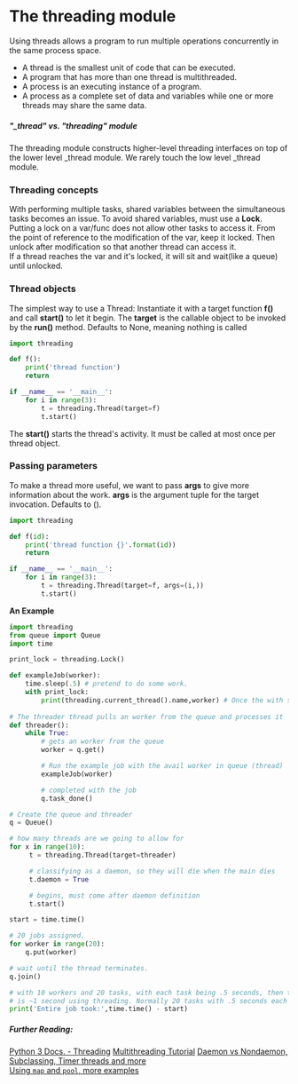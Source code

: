 # The threading module

Using threads allows a program to run multiple operations concurrently in the same process space.
* A thread is the smallest unit of code that can be executed.
* A program that has more than one thread is multithreaded.
* A process is an executing instance of a program.
* A process as a complete set of data and variables while one or more threads may share the same data.

##### "_thread" vs. "threading" module  
The threading module constructs higher-level threading interfaces on top of the lower level \_thread module. We rarely touch the low level \_thread module.  

### Threading concepts
With performing multiple tasks, shared variables between the simultaneous tasks becomes an issue. 
To avoid shared variables, must use a __Lock__. Putting a lock on a var/func does not allow other tasks to access it. From the point of reference to the modification of the var, keep it locked. Then unlock after modification so that another thread can access it.  
If a thread reaches the var and it's locked, it will sit and wait(like a queue) until unlocked. 

### Thread objects
The simplest way to use a Thread:
Instantiate it with a target function __f()__ and call __start()__ to let it begin.
The __target__ is the callable object to be invoked by the __run()__ method. Defaults to None, meaning nothing is called


```python
import threading

def f():
    print('thread function')
    return

if __name__ == '__main__':
    for i in range(3):
        t = threading.Thread(target=f)
        t.start()
```
The __start()__ starts the thread's activity. It must be called at most once per thread object.

### Passing parameters  
To make a thread more useful, we want to pass __args__ to give more information about the work.
__args__ is the argument tuple for the target invocation. Defaults to ().

```python
import threading

def f(id):
    print('thread function {}'.format(id))
    return

if __name__ == '__main__':
    for i in range(3):
        t = threading.Thread(target=f, args=(i,))
        t.start()
```

__An Example__

```python
import threading
from queue import Queue
import time

print_lock = threading.Lock()

def exampleJob(worker):
    time.sleep(.5) # pretend to do some work.
    with print_lock:
        print(threading.current_thread().name,worker) # Once the with statement completes, the lock will automatically unlock.     
        
# The threader thread pulls an worker from the queue and processes it
def threader():
    while True:
        # gets an worker from the queue
        worker = q.get()

        # Run the example job with the avail worker in queue (thread)
        exampleJob(worker)

        # completed with the job
        q.task_done()

# Create the queue and threader 
q = Queue()

# how many threads are we going to allow for
for x in range(10):
     t = threading.Thread(target=threader)

     # classifying as a daemon, so they will die when the main dies
     t.daemon = True

     # begins, must come after daemon definition
     t.start()

start = time.time()

# 20 jobs assigned.
for worker in range(20):
    q.put(worker)

# wait until the thread terminates.
q.join()

# with 10 workers and 20 tasks, with each task being .5 seconds, then the completed job
# is ~1 second using threading. Normally 20 tasks with .5 seconds each would take 10 seconds.
print('Entire job took:',time.time() - start)

```


##### Further Reading:
[Python 3 Docs. - Threading](https://docs.python.org/3/library/threading.html#module-threading)
[Multithreading Tutorial](https://www.toptal.com/python/beginners-guide-to-concurrency-and-parallelism-in-python)
[Daemon vs Nondaemon, Subclassing, Timer threads and more](https://pymotw.com/2/threading/)  
[Using `map` and `pool`, more examples](https://stackoverflow.com/questions/2846653/how-to-use-threading-in-python)